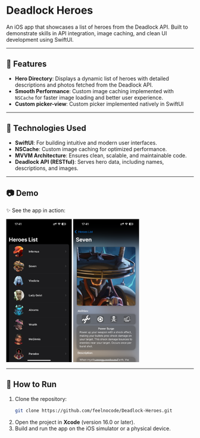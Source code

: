 # Deadlock Heroes

An iOS app that showcases a list of heroes from the Deadlock API. Built to demonstrate skills in API integration, image caching, and clean UI development using SwiftUI.

---

## 🎯 Features

- **Hero Directory**: Displays a dynamic list of heroes with detailed descriptions and photos fetched from the Deadlock API.
- **Smooth Performance**: Custom image caching implemented with `NSCache` for faster image loading and better user experience.
- **Custom picker-view**: Custom picker implemented natively in SwiftUI

---

## 🚀 Technologies Used

- **SwiftUI**: For building intuitive and modern user interfaces.
- **NSCache**: Custom image caching for optimized performance.
- **MVVM Architecture**: Ensures clean, scalable, and maintainable code.
- **Deadlock API (RESTful)**: Serves hero data, including names, descriptions, and images.

---

## 📷 Demo

✨ See the app in action:

 <img src="https://github.com/feelnocode/Deadlock-Heroes/blob/abcfdc7c0d1bd7246fe37646f7fa7d8b63e9b303/demo/demo-screen1.PNG" width="35%" height="35%" alt="screenshot">
 <img src="https://github.com/feelnocode/Deadlock-Heroes/blob/abcfdc7c0d1bd7246fe37646f7fa7d8b63e9b303/demo/demo-screen2.PNG" width="35%" height="35%" alt="screenshot">

---

## 📂 How to Run

1. Clone the repository:
   ```bash
   git clone https://github.com/feelnocode/Deadlock-Heroes.git
   ```
2. Open the project in **Xcode** (version 16.0 or later).
3. Build and run the app on the iOS simulator or a physical device.


